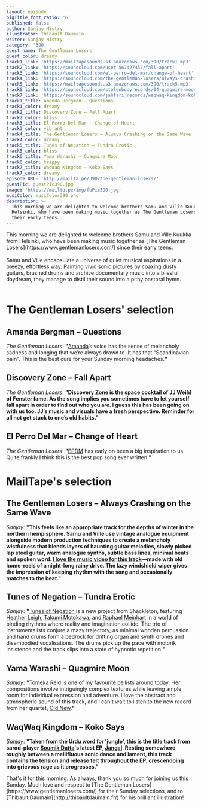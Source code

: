 ```yaml
---
layout: episode
bigTitle_font_ratio: '6'
published: false
author: Sanjay Mistry
illustrator: Thibault Daumain
writer: Sanjay Mistry
category: '390'
guest_name: The Gentleman Losers
guest_color: dreamy
track1_link: 'https://mailtapesounds.s3.amazonaws.com/390/track1.mp3'
track2_link: 'https://soundcloud.com/user-567427457/fall-apart'
track3_link: 'https://soundcloud.com/el-perro-del-mar/change-of-heart'
track4_link: 'https://soundcloud.com/the-gentleman-losers/always-crashing-on-the-same-wave'
track5_link: 'https://mailtapesounds.s3.amazonaws.com/390/track5.mp3'
track6_link: 'https://soundcloud.com/stolenbodyrecords/04-quagmire-moon'
track7_link: 'https://soundcloud.com/jahtari_records/waqwaq-kingdom-koko-says'
track1_title: Amanda Bergman – Questions
track1_color: dreamy
track2_title: Discovery Zone – Fall Apart
track2_color: bliss
track3_title: El Perro Del Mar – Change of Heart
track3_color: vibrant
track4_title: The Gentleman Losers – Always Crashing on the Same Wave
track4_color: dreamy
track5_title: Tunes of Negation – Tundra Erotic
track5_color: bliss
track6_title: Yama Warashi – Quagmire Moon
track6_color: trippy
track7_title: WaqWaq Kingdom – Koko Says
track7_color: dreamy
episode_URL: 'http://mailta.pe/390/the-gentleman-losers/'
guestPic: guestPic390.jpg
image: 'https://mailta.pe/img/fbPic390.jpg'
musiColor: musiColor390.png
description: >-
  This morning we are delighted to welcome brothers Samu and Ville Kuukka from
  Helsinki, who have been making music together as The Gentleman Losers since
  their early teens.
---
```

<p id="introduction">This morning we are delighted to welcome brothers Samu and Ville Kuukka from Helsinki, who have been making music together as [The Gentleman Losers](https://www.gentlemanlosers.com/) since their early teens.
<br><br>
Samu and Ville encapsulate a universe of quiet musical aspirations in a breezy, effortless way. Painting vivid sonic pictures by coaxing dusty guitars, brushed drums and archive documentary music into a blissful daydream, they manage to distil their sound into a pithy pastoral hymn.
<br><br></p>

# The Gentleman Losers' selection

## Amanda Bergman – Questions
_The Gentleman Losers_: **"**[Amanda](https://www.instagram.com/bergmanama/)’s voice has the sense of melancholy sadness and longing that we’re always drawn to. It has that “Scandinavian pain”. This is the best cure for your Sunday morning headaches.**"**

## Discovery Zone – Fall Apart
_The Gentleman Losers_: **"**Discovery Zone is the space cocktail of JJ Weihl of Fenster fame. As the song implies you sometimes have to let yourself fall apart in order to find out who you are. I guess this has been going on with us too. JJ’s music and visuals have a fresh perspective. Reminder for all not get stuck to one’s old habits.**"**

## El Perro Del Mar – Change of Heart
_The Gentleman Losers_: **"**[EPDM](http://www.elperrodelmar.com/) has early on been a big inspiration to us. Quite frankly I think this is the best pop song ever written.**"**


# MailTape's selection

## The Gentleman Losers – Always Crashing on the Same Wave
_Sanjay_: **"**This feels like an appropriate track for the depths of winter in the northern hempisphere. Samu and Ville use vintage analogue equipment alongside modern production techniques to create a melancholy wistfulness that blends layers of haunting guitar melodies, slowly picked lap steel guitar, warm analogue synths, subtle bass lines, minimal beats and spoken word. [I love the music video for this track](https://vimeo.com/307584617)—made with old home-reels of a night-long rainy drive. The lazy windshield wiper gives the impression of keeping rhythm with the song and occasionally matches to the beat.**"**

## Tunes of Negation – Tundra Erotic
_Sanjay_: **"**[Tunes of Negation](https://samshackleton.bandcamp.com/album/tunes-of-negation-reach-the-endless-sea) is a new project from Shackleton, featuring [Heather Leigh](https://www.wishimage.com/), [Takumi Motokawa](http://takumimotokawa.com/), and [Raphael Meinhart](http://www.raphaelmeinhart.com/) in a world of binding rhythms where reality and imagination collide. The trio of instrumentalists conjure a mazy trajectory, as minimal wooden percussion and hand drums form a bedrock for drifting organ and synth drones and disembodied vocalisations. The drums pick up the pace with motorik insistence and the track slips into a state of hypnotic repetition.**"**

## Yama Warashi – Quagmire Moon
_Sanjay_: **"**[Tomeka Reid](https://www.tomekareid.net/) is one of my favourite cellists around today. Her compositions involve intriguingly complex textures while leaving ample room for individual expression and adventure. I love the abstract and atmospheric sound of this track, and I can't wait to listen to the new record from her quartet, [Old New](https://cuneiformrecords.bandcamp.com/album/old-new).**"**

## WaqWaq Kingdom – Koko Says
_Sanjay_: **"**Taken from the Urdu word for 'jungle', this is the title track from sarod-player [Soumik Datta](https://www.soumikdatta.com/)'s latest EP, [Jangal](https://www.soumikdatta.com/music/jangal). Resting somewhere roughly between a mellifluous sonic dance and lament, this track contains the tension and release felt throughout the EP, crescendoing into grievous rage as it progresses.**"**


<p id="outroduction"> That's it for this morning. As always, thank you so much for joining us this Sunday. Much love and respect to [The Gentleman Losers](https://www.gentlemanlosers.com/) for their Sunday selections, and to [Thibault Daumain](http://thibaultdaumain.fr/) for his brilliant illustration!</p>
